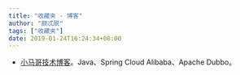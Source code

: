 ```yaml
---
title: "收藏夹 - 博客"
author: "颇忒脱"
tags: ["收藏夹"]
date: 2019-01-24T16:24:34+08:00
---
```



<!--more-->

* [小马哥技术博客][xiao-ma-ge-blog]。Java、Spring Cloud Alibaba、Apache Dubbo。

[xiao-ma-ge-blog]: https://mercyblitz.github.io/about/